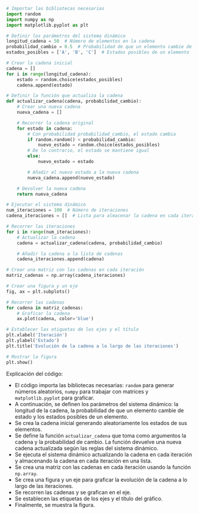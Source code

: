 ```python
# Importar las bibliotecas necesarias
import random
import numpy as np
import matplotlib.pyplot as plt

# Definir los parámetros del sistema dinámico
longitud_cadena = 50  # Número de elementos en la cadena
probabilidad_cambio = 0.5  # Probabilidad de que un elemento cambie de estado
estados_posibles = ['A', 'B', 'C']  # Estados posibles de un elemento

# Crear la cadena inicial
cadena = []
for i in range(longitud_cadena):
    estado = random.choice(estados_posibles)
    cadena.append(estado)

# Definir la función que actualiza la cadena
def actualizar_cadena(cadena, probabilidad_cambio):
    # Crear una nueva cadena
    nueva_cadena = []

    # Recorrer la cadena original
    for estado in cadena:
        # Con probabilidad probabilidad_cambio, el estado cambia
        if random.random() < probabilidad_cambio:
            nuevo_estado = random.choice(estados_posibles)
        # De lo contrario, el estado se mantiene igual
        else:
            nuevo_estado = estado

        # Añadir el nuevo estado a la nueva cadena
        nueva_cadena.append(nuevo_estado)

    # Devolver la nueva cadena
    return nueva_cadena

# Ejecutar el sistema dinámico
num_iteraciones = 100  # Número de iteraciones
cadena_iteraciones = []  # Lista para almacenar la cadena en cada iteración

# Recorrer las iteraciones
for i in range(num_iteraciones):
    # Actualizar la cadena
    cadena = actualizar_cadena(cadena, probabilidad_cambio)

    # Añadir la cadena a la lista de cadenas
    cadena_iteraciones.append(cadena)

# Crear una matriz con las cadenas en cada iteración
matriz_cadenas = np.array(cadena_iteraciones)

# Crear una figura y un eje
fig, ax = plt.subplots()

# Recorrer las cadenas
for cadena in matriz_cadenas:
    # Graficar la cadena
    ax.plot(cadena, color='blue')

# Establecer las etiquetas de los ejes y el título
plt.xlabel('Iteración')
plt.ylabel('Estado')
plt.title('Evolución de la cadena a lo largo de las iteraciones')

# Mostrar la figura
plt.show()
```

Explicación del código:

* El código importa las bibliotecas necesarias: `random` para generar números aleatorios, `numpy` para trabajar con matrices y `matplotlib.pyplot` para graficar.
* A continuación, se definen los parámetros del sistema dinámico: la longitud de la cadena, la probabilidad de que un elemento cambie de estado y los estados posibles de un elemento.
* Se crea la cadena inicial generando aleatoriamente los estados de sus elementos.
* Se define la función `actualizar_cadena` que toma como argumentos la cadena y la probabilidad de cambio. La función devuelve una nueva cadena actualizada según las reglas del sistema dinámico.
* Se ejecuta el sistema dinámico actualizando la cadena en cada iteración y almacenando la cadena en cada iteración en una lista.
* Se crea una matriz con las cadenas en cada iteración usando la función `np.array`.
* Se crea una figura y un eje para graficar la evolución de la cadena a lo largo de las iteraciones.
* Se recorren las cadenas y se grafican en el eje.
* Se establecen las etiquetas de los ejes y el título del gráfico.
* Finalmente, se muestra la figura.